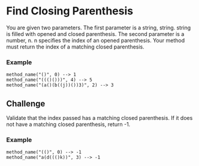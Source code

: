 # Find Closing Parenthesis
You are given two parameters. The first parameter is a string, string. string is filled with opened and closed parenthesis. The second parameter is a number, n. n specifies the index of an opened parenthesis. Your method must return the index of a matching closed parenthesis.
### Example
```
method_name("()", 0) --> 1
method_name("((()()))", 4) --> 5
method_name("(a()(b((j))())3)", 2) --> 3
```

## Challenge
Validate that the index passed has a matching closed parenthesis. If it does not have a matching closed parenthesis, return -1.
### Example
```
method_name("(()", 0) --> -1
method_name("a(d((()k))", 3) --> -1
```
